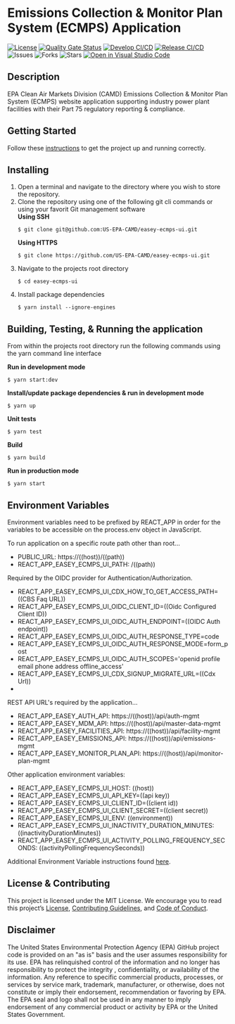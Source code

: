 # Emissions Collection & Monitor Plan System (ECMPS) Application

[![License](https://img.shields.io/github/license/US-EPA-CAMD/easey-ecmps-ui)](https://github.com/US-EPA-CAMD/easey-ecmps-ui/blob/develop/LICENSE)
[![Quality Gate Status](https://sonarcloud.io/api/project_badges/measure?project=US-EPA-CAMD_easey-ecmps-ui&metric=alert_status)](https://sonarcloud.io/dashboard?id=US-EPA-CAMD_easey-ecmps-ui)
[![Develop CI/CD](https://github.com/US-EPA-CAMD/easey-ecmps-ui/workflows/Develop%20Branch%20Workflow/badge.svg)](https://github.com/US-EPA-CAMD/easey-ecmps-ui/actions)
[![Release CI/CD](https://github.com/US-EPA-CAMD/easey-ecmps-ui/workflows/Release%20Branch%20Workflow/badge.svg)](https://github.com/US-EPA-CAMD/easey-ecmps-ui/actions)
![Issues](https://img.shields.io/github/issues/US-EPA-CAMD/easey-ecmps-ui)
![Forks](https://img.shields.io/github/forks/US-EPA-CAMD/easey-ecmps-ui)
![Stars](https://img.shields.io/github/stars/US-EPA-CAMD/easey-ecmps-ui)
[![Open in Visual Studio Code](https://open.vscode.dev/badges/open-in-vscode.svg)](https://open.vscode.dev/US-EPA-CAMD/easey-ecmps-ui)

## Description

EPA Clean Air Markets Division (CAMD) Emissions Collection & Monitor Plan System (ECMPS) website application supporting industry power plant facilities with their Part 75 regulatory reporting & compliance.

## Getting Started

Follow these [instructions](https://github.com/US-EPA-CAMD/devops/blob/master/GETTING-STARTED.md) to get the project up and running correctly.

## Installing

1. Open a terminal and navigate to the directory where you wish to store the repository.
2. Clone the repository using one of the following git cli commands or using your favorit Git management software<br>
   **Using SSH**
   ```
   $ git clone git@github.com:US-EPA-CAMD/easey-ecmps-ui.git
   ```
   **Using HTTPS**
   ```
   $ git clone https://github.com/US-EPA-CAMD/easey-ecmps-ui.git
   ```
3. Navigate to the projects root directory
   ```
   $ cd easey-ecmps-ui
   ```
4. Install package dependencies
   ```
   $ yarn install --ignore-engines
   ```

## Building, Testing, & Running the application

From within the projects root directory run the following commands using the yarn command line interface

**Run in development mode**

```
$ yarn start:dev
```

**Install/update package dependencies & run in development mode**

```
$ yarn up
```

**Unit tests**

```
$ yarn test
```

**Build**

```
$ yarn build
```

**Run in production mode**

```
$ yarn start
```

## Environment Variables

Environment variables need to be prefixed by REACT_APP in order for the variables to be accessible on the process.env object in JavaScript.

To run application on a specific route path other than root...

- PUBLIC_URL: https://((host))/((path))
- REACT_APP_EASEY_ECMPS_UI_PATH: /((path))

Required by the OIDC provider for Authentication/Authorization.

- REACT_APP_EASEY_ECMPS_UI_CDX_HOW_TO_GET_ACCESS_PATH=((CBS Faq URL))
- REACT_APP_EASEY_ECMPS_UI_OIDC_CLIENT_ID=((Oidc Configured Client ID))
- REACT_APP_EASEY_ECMPS_UI_OIDC_AUTH_ENDPOINT=((OIDC Auth endpoint))
- REACT_APP_EASEY_ECMPS_UI_OIDC_AUTH_RESPONSE_TYPE=code 
- REACT_APP_EASEY_ECMPS_UI_OIDC_AUTH_RESPONSE_MODE=form_post
- REACT_APP_EASEY_ECMPS_UI_OIDC_AUTH_SCOPES='openid profile email phone address offline_access'
- REACT_APP_EASEY_ECMPS_UI_CDX_SIGNUP_MIGRATE_URL=((Cdx Url))
- 
REST API URL's required by the application...

- REACT_APP_EASEY_AUTH_API: https://((host))/api/auth-mgmt
- REACT_APP_EASEY_MDM_API: https://((host))/api/master-data-mgmt
- REACT_APP_EASEY_FACILITIES_API: https://((host))/api/facility-mgmt
- REACT_APP_EASEY_EMISSIONS_API: https://((host))/api/emissions-mgmt
- REACT_APP_EASEY_MONITOR_PLAN_API: https://((host))/api/monitor-plan-mgmt

Other application environment variables:

- REACT_APP_EASEY_ECMPS_UI_HOST: ((host))
- REACT_APP_EASEY_ECMPS_UI_API_KEY=((api key)) 
- REACT_APP_EASEY_ECMPS_UI_CLIENT_ID=((client id)) 
- REACT_APP_EASEY_ECMPS_UI_CLIENT_SECRET=((client secret))
- REACT_APP_EASEY_ECMPS_UI_ENV: ((environment))
- REACT_APP_EASEY_ECMPS_UI_INACTIVITY_DURATION_MINUTES: ((inactivityDurationMinutes))
- REACT_APP_EASEY_ECMPS_UI_ACTIVITY_POLLING_FREQUENCY_SECONDS: ((activityPollingFrequencySeconds))

Additional Environment Variable instructions found [here](https://github.com/US-EPA-CAMD/devops/blob/master/ENV_INSTRUCTIONS.md).

## License & Contributing

This project is licensed under the MIT License. We encourage you to read this project’s [License](https://github.com/US-EPA-CAMD/devops/blob/master/LICENSE), [Contributing Guidelines](https://github.com/US-EPA-CAMD/devops/blob/master/CONTRIBUTING.md), and [Code of Conduct](https://github.com/US-EPA-CAMD/devops/blob/master/CODE_OF_CONDUCT.md).

## Disclaimer

The United States Environmental Protection Agency (EPA) GitHub project code is provided on an "as is" basis and the user assumes responsibility for its use. EPA has relinquished control of the information and no longer has responsibility to protect the integrity , confidentiality, or availability of the information. Any reference to specific commercial products, processes, or services by service mark, trademark, manufacturer, or otherwise, does not constitute or imply their endorsement, recommendation or favoring by EPA. The EPA seal and logo shall not be used in any manner to imply endorsement of any commercial product or activity by EPA or the United States Government.
